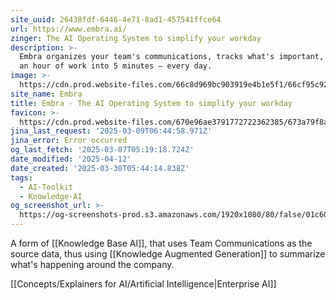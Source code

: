 ```yaml
---
site_uuid: 26438fdf-6446-4e71-8ad1-457541ffce64
url: https://www.embra.ai/
zinger: The AI Operating System to simplify your workday
description: >-
  Embra organizes your team's communications, tracks what's important, and turns
  an hour of work into 5 minutes — every day.
image: >-
  https://cdn.prod.website-files.com/66c8d969bc903919e4b1e5f1/66cf95c92587001d68617c03_OG_card_white.png
site_name: Embra
title: Embra - The AI Operating System to simplify your workday
favicon: >-
  https://cdn.prod.website-files.com/670e96ae3791772722362385/673a79f8a5fe7ade4cb5ad0b_66ccca267ae2edaa3d402a5c_favicon.png
jina_last_request: '2025-03-09T06:44:58.971Z'
jina_error: Error occurred
og_last_fetch: '2025-03-07T05:19:18.724Z'
date_modified: '2025-04-12'
date_created: '2025-03-30T05:44:14.838Z'
tags:
  - AI-Toolkit
  - Knowledge-AI
og_screenshot_url: >-
  https://og-screenshots-prod.s3.amazonaws.com/1920x1080/80/false/01c60da6b88b6488c29e22c565888488ee39a66a9d7c9244fa418259c1987ec1.jpeg
---
```



























































A form of [[Knowledge Base AI]], that uses Team Communications as the source data, thus using [[Knowledge Augmented Generation]] to summarize what's happening around the company.



[[Concepts/Explainers for AI/Artificial Intelligence|Enterprise AI]]
